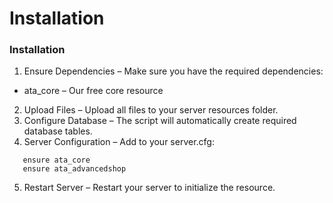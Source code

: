 # Installation

### Installation

1. Ensure Dependencies – Make sure you have the required dependencies:

* ata\_core – Our free core resource

2. Upload Files – Upload all files to your server resources folder.
3. Configure Database – The script will automatically create required database tables.
4. Server Configuration – Add to your server.cfg:

```
   ensure ata_core
   ensure ata_advancedshop
```

5. Restart Server – Restart your server to initialize the resource.

